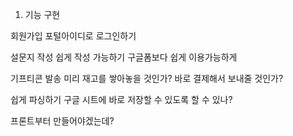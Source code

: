 1. 기능 구현

회원가입
    포털아이디로 로그인하기

설문지 작성
    쉽게 작성 가능하기
    구글폼보다 쉽게 이용가능하게

기프티콘 발송
    미리 재고를 쌓아놓을 것인가?
    바로 결제해서 보내줄 것인가? 

쉽게 파싱하기
    구글 시트에 바로 저장할 수 있도록 할 수 있나? 

프론트부터 만들어야겠는데? 